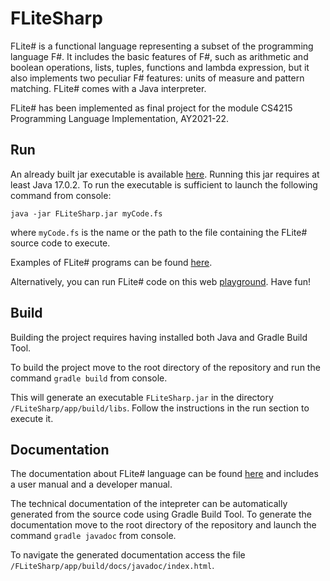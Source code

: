 # FLiteSharp
FLite# is a functional language representing a subset of the programming language F#. It includes the basic features of
F#, such as arithmetic and boolean operations, lists, tuples, functions and lambda expression, but it also implements 
two peculiar F# features: units of measure and pattern matching. FLite# comes with a Java interpreter.

FLite# has been implemented as final project for the module CS4215 Programming Language Implementation, AY2021-22.

## Run
An already built jar executable is available [here](executable/). Running this jar requires at least Java 17.0.2.
To run the executable is sufficient to launch the following command from console:

<code>java -jar FLiteSharp.jar myCode.fs</code>

where <code>myCode.fs</code> is the name or the path to the file containing the FLite# source code to execute.

Examples of FLite# programs can be found [here](app/src/main/resources/).

Alternatively, you can run FLite# code on this web [playground](https://flitesharp.dev/). Have fun!

## Build
Building the project requires having installed both Java and Gradle Build Tool.

To build the project move to the root directory of the repository and run the command 
<code>gradle build</code>
from console.

This will generate an executable <code>FLiteSharp.jar</code> in the directory <code>/FLiteSharp/app/build/libs</code>. 
Follow the instructions in the run section to execute it.

## Documentation
The documentation about FLite# language can be found [here](documentation/) and includes a user manual and a developer 
manual.

The technical documentation of the intepreter can be automatically generated from the source code using Gradle Build Tool. To
generate the documentation move to the root directory of the repository and launch the command <code>gradle 
javadoc</code> from console.

To navigate the generated documentation access the file <code>/FLiteSharp/app/build/docs/javadoc/index.html</code>.



